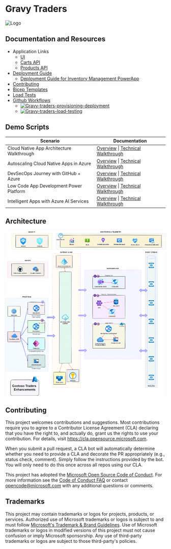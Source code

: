 # Gravy Traders

![Logo](./docs/images/logo-1280x640.png)

## Documentation and Resources

* Application Links
  * [UI](https://www.Gravytraders.com/)
  * [Carts API](https://Gravy-traders-cartsprod.delightfuldune-ced90d47.eastus.azurecontainerapps.io/swagger)
  * [Products API](https://Gravy-traders-productsprod.eastus.cloudapp.azure.com/swagger/)
* [Deployment Guide](./docs/App-Deployment-Guide.md)
  * [Deployment Guide for Inventory Management PowerApp](./docs/Inventory-power-app-deployment-guide.md)
* [Contributing](./CONTRIBUTING.md)
* [Bicep Templates](./iac/)
* [Load Tests](./tests/loadtests/)
* [Github Workflows](./.github/workflows/)
  * [![Gravy-traders-provisioning-deployment](https://github.com/microsoft/GravyTraders/actions/workflows/Gravy-traders-provisioning-deployment.yml/badge.svg)](https://github.com/microsoft/GravyTraders/actions/workflows/Gravy-traders-provisioning-deployment.yml)
  * [![Gravy-traders-load-testing](https://github.com/microsoft/GravyTraders/actions/workflows/Gravy-traders-load-testing.yml/badge.svg)](https://github.com/microsoft/GravyTraders/actions/workflows/Gravy-traders-load-testing.yml)

## Demo Scripts

  | Scenario                                  | Documentation                                                                                                                                                                              |
  | ----------------------------------------- | ------------------------------------------------------------------------------------------------------------------------------------------------------------------------------------------ |
  | Cloud Native App Architecture Walkthrough | [Overview](./demo-scripts/cloud-native-app-architecture/overview.md) \| [Technical Walkthrough](./demo-scripts/cloud-native-app-architecture/technical-walkthrough.md)                     |
  | Autoscaling Cloud Native Apps in Azure    | [Overview](./demo-scripts/autoscaling-cloud-native-apps-azure/overview.md) \| [Technical Walkthrough](./demo-scripts/autoscaling-cloud-native-apps-azure/technical-walkthrough.md)         |
  | DevSecOps Journey with GitHub + Azure     | [Overview](./demo-scripts/devsecops/overview.md) \| [Technical Walkthrough](./demo-scripts/devsecops/technical-walkthrough.md)                                                             |
  | Low Code App Development Power Platform   | [Overview](./demo-scripts/low-code-development/overview.md) \| [Technical Walkthrough](./demo-scripts/low-code-development/technical-walkthrough.md)                                       |
  | Intelligent Apps with Azure AI Services   | [Overview](./demo-scripts/intelligent-apps-with-azure-ai-services/overview.md) \| [Technical Walkthrough](./demo-scripts/intelligent-apps-with-azure-ai-services/technical-walkthrough.md) |

## Architecture

![Architecture](./docs/architecture/Gravy-traders-enhancements.drawio.png)

## Contributing

This project welcomes contributions and suggestions.  Most contributions require you to agree to a
Contributor License Agreement (CLA) declaring that you have the right to, and actually do, grant us
the rights to use your contribution. For details, visit https://cla.opensource.microsoft.com.

When you submit a pull request, a CLA bot will automatically determine whether you need to provide
a CLA and decorate the PR appropriately (e.g., status check, comment). Simply follow the instructions
provided by the bot. You will only need to do this once across all repos using our CLA.

This project has adopted the [Microsoft Open Source Code of Conduct](https://opensource.microsoft.com/codeofconduct/).
For more information see the [Code of Conduct FAQ](https://opensource.microsoft.com/codeofconduct/faq/) or
contact [opencode@microsoft.com](mailto:opencode@microsoft.com) with any additional questions or comments.

## Trademarks

This project may contain trademarks or logos for projects, products, or services. Authorized use of Microsoft
trademarks or logos is subject to and must follow [Microsoft's Trademark & Brand Guidelines](https://www.microsoft.com/en-us/legal/intellectualproperty/trademarks/usage/general).
Use of Microsoft trademarks or logos in modified versions of this project must not cause confusion or imply Microsoft sponsorship.
Any use of third-party trademarks or logos are subject to those third-party's policies.
